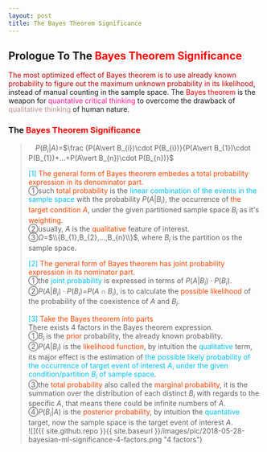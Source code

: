 ```yaml
---
layout: post
title: The Bayes Theorem Significance
---
```


## Prologue To The <font color="Red">Bayes Theorem Significance</font>
<p class="message">
<font color="#C20000">The most optimized effect of Bayes theorem is to use already known probability to figure out the maximum unknown probability in its likelihood</font>, instead of manual counting in the sample space.  
The <font color="Red">Bayes theorem</font> is the weapon for <font color="DeepPink">quantative critical thinking</font> to overcome the drawback of <font color="RosyBrown">qualitative thinking</font> of human nature.  
</p>

### The <font color="Red">Bayes Theorem Significance</font>
>$\;\;\;\;P(B_{i}\vert A)$=$\frac {P(A\vert B_{i})\cdot P(B_{i})}{P(A\vert B_{1})\cdot P(B_{1})+...+P(A\vert B_{n})\cdot P(B_{n})}$  
>
><font color="DeepSkyBlue">[1]</font>
><font color="OrangeRed">The general form of Bayes theorem embedes a total probability expression in its denominator part.</font>  
>&#10112;such <font color="OrangeRed">total probability</font> is the <font color="DeepSkyBlue">linear combination of the events in the sample space</font> with the probability $P(A\vert B_{i})$, the occurrence of <font color="OrangeRed">the target condition $A$</font>, under the given partitioned sample space $B_{i}$ as it's <font color="OrangeRed">weighting</font>.  
>&#10113;usually, $A$ is the <font color="OrangeRed">qualitative</font> feature of interest.  
>&#10114;$\Omega$=$\\{B_{1},B_{2},...,B_{n}\\}$, where $B_{i}$ is the partition os the sample space.  
>
><font color="DeepSkyBlue">[2]</font>
><font color="OrangeRed">The general form of Bayes theorem has joint probability expression in its nominator part.</font>  
>&#10112;the <font color="DeepSkyBlue">joint probability</font> is expressed in terms of $P(A\vert B_{i})\cdot P(B_{i})$.  
>&#10113;$P(A\vert B_{i})\cdot P(B_{i})$=$P(A\cap B_{i})$, is to calculate the <font color="OrangeRed">possible likelihood</font> of the probability of the coexistence of $A$ and $B_{i}$.  
>
><font color="DeepSkyBlue">[3]</font>
><font color="OrangeRed">Take the Bayes theorem into parts</font>  
>There exists 4 factors in the Bayes theorem expression.  
>&#10112;$B_{i}$ is the <font color="OrangeRed">prior</font> probability, the already known probability.  
>&#10113;$P(A\vert B_{i})$ is the <font color="OrangeRed">likelihood function</font>, by intuition the <font color="DeepSkyBlue">qualitative</font> term, its major effect is the estimation of <font color="DeepSkyBlue">the possible likely probability of the occurrence of target event of interest $A$, under the given condition/partition $B_{i}$ of sample space</font>.  
>&#10114;the <font color="OrangeRed">total probability</font> also called the <font color="OrangeRed">marginal probability</font>, it is the summation over the distribution of each distinct $B_{i}$ with regards to the specific $A$, that means there could be infinite numbers of $A$.  
>&#10115;$P(B_{i}\vert A)$ is the <font color="OrangeRed">posterior probability</font>, by intuition the <font color="DeepSkyBlue">quantative</font> target, now the sample space is the target event of interest $A$.  
![]({{ site.github.repo }}{{ site.baseurl }}/images/pic/2018-05-28-bayesian-ml-significance-4-factors.png "4 factors")


<!-- Γ -->
<!-- \Omega -->
<!-- \cap intersection -->
<!-- \cup union -->
<!-- \frac{\Gamma(k + n)}{\Gamma(n)} \frac{1}{r^k}  -->
<!-- \mbox{\large$\vert$}\nolimits_0^\infty -->
<!-- \vert_0^\infty -->
<!-- \vert_{0.5}^{\infty} -->
<!-- &prime; ′ -->
<!-- &Prime; ″ -->
<!-- $E\lbrack X\rbrack$ -->
<!-- \overline{X_n} -->
<!-- \underset{Succss}P -->
<!-- \frac{{\overline {X_n}}-\mu}{S/\sqrt n} -->
<!-- \lim_{t\rightarrow\infty} -->
<!-- \int_{0}^{a}\lambda\cdot e^{-\lambda\cdot t}\operatorname dt -->

<!-- Notes -->
<!-- <font color="OrangeRed">items, verb, to make it the focus</font> -->
<!-- <font color="Red">KKT</font> -->
<!-- <font color="Red">SMO heuristics</font> -->
<!-- <font color="Red">F</font> distribution -->
<!-- <font color="Red">t</font> distribution -->
<!-- <font color="DeepSkyBlue">suggested item, soft item</font> -->
<!-- <font color="RoyalBlue">old alpha, quiz, example</font> -->
<!-- <font color="Green">new alpha</font> -->

<!-- <font color="#C20000">conclusion, finding</font> -->
<!-- <font color="DeepPink">positive conclusion, finding</font> -->
<!-- <font color="RosyBrown">negative conclusion, finding</font> -->

<!-- <font color="#00ADAD">policy</font> -->
<!-- <font color="#6100A8">full observable</font> -->
<!-- <font color="#FFAC12">partial observable</font> -->
<!-- <font color="#EB00EB">stochastic</font> -->
<!-- <font color="#8400E6">state transition</font> -->
<!-- <font color="#D600D6">discount factor gamma $\gamma$</font> -->
<!-- <font color="#D600D6">$V(S)$</font> -->
<!-- <font color="#9300FF">immediate reward R(S)</font> -->

<!-- ### <font color="RoyalBlue">Example</font>: Illustration By Rainy And Sunny Days In One Week -->
<!-- <font color="RoyalBlue">[Question]</font> -->
<!-- <font color="DeepSkyBlue">[Answer]</font> -->

<!-- 
[1]Given the vehicles pass through a highway toll station is $6$ per minute, what is the probability that no cars within $30$ seconds?
><font color="DeepSkyBlue">[1]</font>
><font color="OrangeRed">Given the vehicles pass through a highway toll station is $6$ per minute, what is the probability that no cars within $30$ seconds?</font>  
-->

<!-- https://www.medcalc.org/manual/gamma_distribution_functions.php -->
<!-- https://www.statlect.com/probability-distributions/student-t-distribution#hid5 -->
<!-- http://www.wiris.com/editor/demo/en/ -->